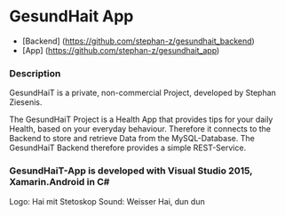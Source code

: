 # GesundHait App

- [Backend] (https://github.com/stephan-z/gesundhait_backend)
- [App] (https://github.com/stephan-z/gesundhait_app)

### Description
GesundHaiT is a private, non-commercial Project, developed by Stephan Ziesenis.

The GesundHaiT Project is a Health App that provides tips for your daily Health, based on your everyday behaviour.
Therefore it connects to the Backend to store and retrieve Data from the MySQL-Database. 
The GesundHaiT Backend therefore provides a simple REST-Service.

### GesundHaiT-App is developed with Visual Studio 2015, Xamarin.Android in C# #

Logo: Hai mit Stetoskop
Sound: Weisser Hai, dun dun
